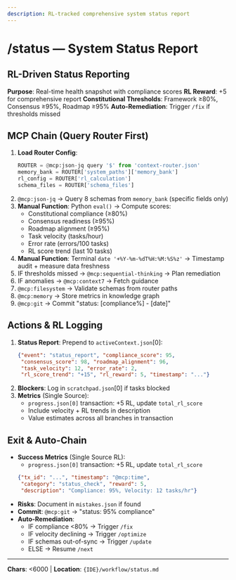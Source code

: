 ```yaml
---
description: RL-tracked comprehensive system status report
---
```


# /status — System Status Report

## RL-Driven Status Reporting

**Purpose**: Real-time health snapshot with compliance scores
**RL Reward**: +5 for comprehensive report
**Constitutional Thresholds**: Framework ≥80%, Consensus ≥95%, Roadmap ≥95%
**Auto-Remediation**: Trigger `/fix` if thresholds missed

## MCP Chain (Query Router First)

1. **Load Router Config**:
   ```python
   ROUTER = @mcp:json-jq query '$' from 'context-router.json'
   memory_bank = ROUTER['system_paths']['memory_bank']
   rl_config = ROUTER['rl_calculation']
   schema_files = ROUTER['schema_files']
   ```
2. `@mcp:json-jq` → Query 8 schemas from `memory_bank` (specific fields only)
3. **Manual Function**: Python `eval()` → Compute scores:
   - Constitutional compliance (≥80%)
   - Consensus readiness (≥95%)
   - Roadmap alignment (≥95%)
   - Task velocity (tasks/hour)
   - Error rate (errors/100 tasks)
   - RL score trend (last 10 tasks)
4. **Manual Function**: Terminal `date '+%Y-%m-%dT%H:%M:%S%z'` → Timestamp audit + measure data freshness
5. IF thresholds missed → `@mcp:sequential-thinking` → Plan remediation
6. IF anomalies → `@mcp:context7` → Fetch guidance
7. `@mcp:filesystem` → Validate schemas from router paths
8. `@mcp:memory` → Store metrics in knowledge graph
9. `@mcp:git` → Commit "status: [compliance%] - [date]"

## Actions & RL Logging

1. **Status Report**: Prepend to `activeContext.json`[0]:
   ```json
   {"event": "status_report", "compliance_score": 95,
    "consensus_score": 98, "roadmap_alignment": 96,
    "task_velocity": 12, "error_rate": 2,
    "rl_score_trend": "+15", "rl_reward": 5, "timestamp": "..."}
   ```
2. **Blockers**: Log in `scratchpad.json`[0] if tasks blocked
3. **Metrics** (Single Source):
   - `progress.json[0]` transaction: +5 RL, update `total_rl_score`
   - Include velocity + RL trends in description
   - Value estimates across all branches in transaction

## Exit & Auto-Chain

- **Success Metrics** (Single Source RL):
  - `progress.json[0]` transaction: +5 RL, update `total_rl_score`
  ```json
  {"tx_id": "...", "timestamp": "@mcp:time",
   "category": "status_check", "reward": 5,
   "description": "Compliance: 95%, Velocity: 12 tasks/hr"}
  ```
- **Risks**: Document in `mistakes.json` if found
- **Commit**: `@mcp:git` → "status: 95% compliance"
- **Auto-Remediation**:
  - IF compliance <80% → Trigger `/fix`
  - IF velocity declining → Trigger `/optimize`
  - IF schemas out-of-sync → Trigger `/update`
  - ELSE → Resume `/next`

---
**Chars**: <6000 | **Location**: `{IDE}/workflow/status.md`
